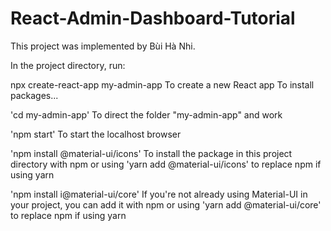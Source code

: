 # React-Admin-Dashboard-Tutorial
This project was implemented by Bùi Hà Nhi.

In the project directory, run:

npx create-react-app my-admin-app
To create a new React app
To install packages...

'cd my-admin-app'
To direct the folder "my-admin-app" and work

'npm start'
To start the localhost browser

'npm install @material-ui/icons'
To install the package in this project directory with npm
or using 'yarn add @material-ui/icons' to replace npm if using yarn

'npm install i@material-ui/core'
If you're not already using Material-UI in your project, you can add it with npm
or using 'yarn add @material-ui/core' to replace npm if using yarn



